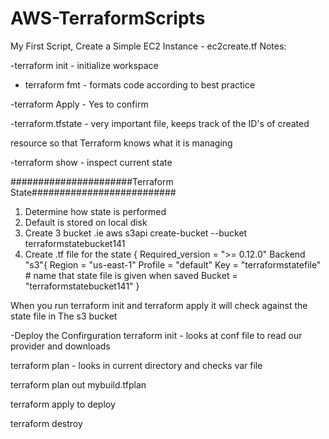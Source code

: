# AWS-TerraformScripts
 My First Script, Create a Simple EC2 Instance - ec2create.tf
Notes:

-terraform init - initialize workspace

- terraform fmt - formats code according to best practice

-terraform Apply - Yes to confirm

-terraform.tfstate - very important file, keeps track of the ID's of created

resource so that Terraform knows what it is managing

-terraform show - inspect current state





######################Terraform State##########################

1. Determine how state is performed
2. Default is stored on local disk
3. Create 3 bucket .ie 
aws s3api create-bucket --bucket terraformstatebucket141
4. Create .tf file for the state
{
Required_version = ">= 0.12.0"
Backend "s3"{
Region  = "us-east-1"
Profile = "default"
Key = "terraformstatefile" # name that state file is given when saved
Bucket = "terraformstatebucket141"
}

When you run terraform init and terraform apply it will check against the state file in 
The s3 bucket

-Deploy the Confirguration
terraform init - looks at conf file to read our provider and downloads

terraform plan - looks in current directory and checks var file

terraform plan out mybuild.tfplan

terraform apply to deploy

terraform destroy 
